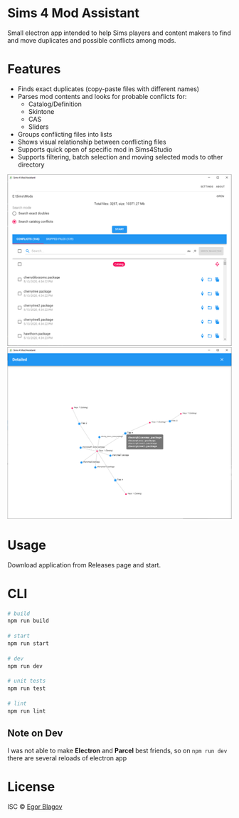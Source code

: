 # Sims 4 Mod Assistant

Small electron app intended to help Sims players and content makers to find and move duplicates and possible conflicts among mods.

# Features

-   Finds exact duplicates (copy-paste files with different names)
-   Parses mod contents and looks for probable conflicts for:
    -   Catalog/Definition
    -   Skintone
    -   CAS
    -   Sliders
-   Groups conflicting files into lists
-   Shows visual relationship between conflicting files
-   Supports quick open of specific mod in Sims4Studio
-   Supports filtering, batch selection and moving selected mods to other directory

![Main view](/assets/screenshot-1.png?raw=true)
![Graph viewer](/assets/screenshot-2.png?raw=true)

# Usage

Download application from Releases page and start.

# CLI

```bash
# build
npm run build

# start
npm run start

# dev
npm run dev

# unit tests
npm run test

# lint
npm run lint
```

## Note on Dev

I was not able to make **Electron** and **Parcel** best friends, so on `npm run dev` there are several reloads of electron app

# License

ISC © [Egor Blagov](https://github.com/EgorBlagov)
